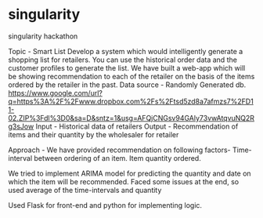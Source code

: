 # singularity
singularity hackathon



Topic - 
Smart List
Develop a system which would intelligently generate a shopping list for retailers. You can use the historical order data and the customer profiles to generate the list.
We have built a web-app which will be showing recommendation to each of the retailer on the basis of the items ordered by the retailer in the past.
Data source - Randomly Generated db.
      https://www.google.com/url?q=https%3A%2F%2Fwww.dropbox.com%2Fs%2Ftsd5zd8a7afmzs7%2FD11-02.ZIP%3Fdl%3D0&sa=D&sntz=1&usg=AFQjCNGsv94GAly73vwAtqvuNQ2Rg3sJow
Input - Historical data of retailers
Output - Recommendation of items and their quantity by the wholesaler for retailer

Approach - 
We have provided recommendation on following factors-
Time-interval between ordering of an item.
Item quantity ordered.

We tried to implement ARIMA model for predicting the quantity and date on which the item will be recommended.
Faced some issues at the end, so used average of the time-intervals and quantity

Used Flask for front-end and python for implementing logic.



